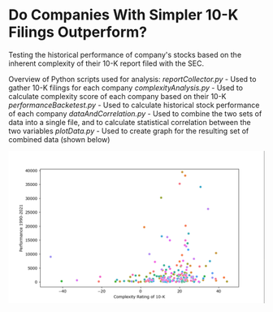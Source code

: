 # Do Companies With Simpler 10-K Filings Outperform?
Testing the historical performance of company's stocks based on the inherent complexity of their 10-K report filed with the SEC.

Overview of Python scripts used for analysis:
*reportCollector.py* - Used to gather 10-K filings for each company
*complexityAnalysis.py* - Used to calculate complexity score of each company based on their 10-K
*performanceBacketest.py* - Used to calculate historical stock performance of each company
*dataAndCorrelation.py* - Used to combine the two sets of data into a single file, and to calculate statistical correlation between the two variables
*plotData.py* - Used to create graph for the resulting set of combined data (shown below)



![alt text](https://raw.githubusercontent.com/jorgoose/complexity-stock-backtesting/main/10KResults.PNG)
